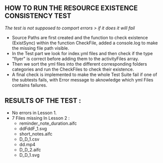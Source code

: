 ## HOW TO RUN THE RESOURCE EXISTENCE CONSISTENCY TEST

_The test is not supposed to comport errors > if it does it will fail_

- Source Paths are first created and the function to check existence (ExistSync) within the function CheckFile, added a console.log to make the missing file path visible.
- In the Test part we look for index.yml files and then check if the type "flyer" is correct before adding them to the activityFiles array.
- Then we sort the yml files into the different corresponding folders categories and run the CheckFiles to check their existence.
- A final check is implemented to make the whole Test Suite fail if one of the subtests fails, with Error message to aknowledge which yml Files contains failures.

## RESULTS OF THE TEST :

- No errors in Lesson 1.
- 7 Files missing In Lesson 2 :
  - reminder_note_duration.aifc
  - ddFddF_1.svg
  - short_notes.aifc
  - D_D_1.csv
  - dd.mp4
  - D_D_2.aifc
  - D_D_1.svg
